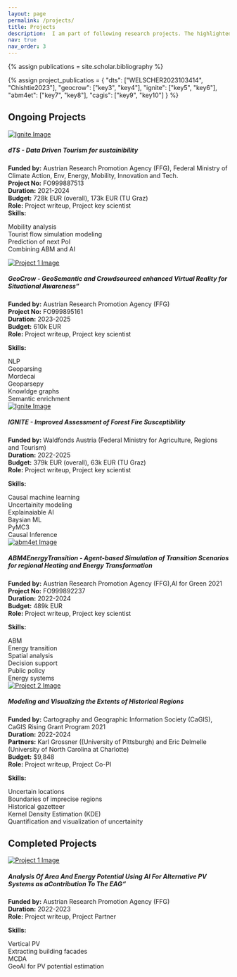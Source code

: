 ```yaml
---
layout: page
permalink: /projects/
title: Projects
description:  I am part of following research projects. The highlighted projects are the ones where I have been involved in the core team for writing the proposal.
nav: true
nav_order: 3
---
```

{% assign publications = site.scholar.bibliography %}

{% assign project_publicatios = {
  "dts": ["WELSCHER2023103414", "Chishtie2023"],
  "geocrow": ["key3", "key4"],
  "ignite": ["key5", "key6"],
  "abm4et": ["key7", "key8"],
  "cagis": ["key9", "key10"]
} %}
<!-- 
{% assign project_publications = {
  "dts": ["WELSCHER2023103414", "Chishtie2023"],
  "geocrow": ["key3", "key4"],
  "ignite": ["key5", "key6"],
  "abm4et": ["key7", "key8"],
  "cagis": ["key9", "key10"]
} %} -->

## Ongoing Projects

<div class="container">
  <!-- Project dts -->
  <div class="row">
    <div class="col-md-12">
      <div class="card border-primary mb-3">
        <div class="row no-gutters">
          <div class="col-md-4 d-flex align-items-center">
            <a href="https://project-dts.eu/">
              <img src="../assets/img/projects/dts_logo.png" class="card-img" alt="Ignite Image">
            </a>
          </div>
          <div class="col-md-8">
            <div class="card-body">
              <h5 class="card-title">dTS - Data Driven Tourism for sustainibility</h5>
              <p class="card-text">
                <strong>Funded by:</strong> Austrian Research Promotion Agency (FFG), Federal Ministry of Climate Action, Env, Energy, Mobility, Innovation and Tech. <br>
                <strong>Project No:</strong> FO999887513 <br>
                <strong>Duration:</strong> 2021-2024 <br>
                <strong>Budget:</strong> 728k EUR (overall), 173k EUR (TU Graz)<br>
                <strong>Role:</strong> Project writeup, Project key scientist<br> 
                <strong>Skills:</strong>
                <div class="row">
                  <div class="col">
                    <div class="rounded-pill bg-primary text-white d-inline-block p-2 mb-2">Mobility analysis</div>
                    <div class="rounded-pill bg-primary text-white d-inline-block p-2 mb-2">Tourist flow simulation modeling</div>
                    <div class="rounded-pill bg-primary text-white d-inline-block p-2 mb-2">Prediction of next PoI</div>
                    <div class="rounded-pill bg-primary text-white d-inline-block p-2 mb-2">Combining ABM and AI</div>
                  </div>
                </div>
            </div>
              </p>
              <!-- Debugging output -->
              <!-- <p>Publications: {{ publications | jsonify }}</p>
              <p>Project : {{ project_publications| jsonify }}</p> -->
              <!-- Related Publications -->
              <!-- <p><strong>Related Publications:</strong></p>
              <ul>
                {% for publication_key in project_publications.dts %}
                  {% assign publication = publications | where: "key", publication_key | first %}
                  <li><a href="{{ publication.url }}">{{ publication.title }}</a></li>
                {% endfor %}
              </ul> -->
          </div>
        </div>
        </div>
      </div>
    </div>
  </div>
  <!-- Project Geocrow -->
  <div class="row">
    <div class="col-md-12">
      <div class="card border-primary mb-3">
        <div class="row no-gutters">
          <div class="col-md-4 d-flex align-items-center">
            <a href="https://www.geocrow-project.info/">
              <img src="../assets/img/projects/geocrow_logo.png" class="card-img" alt="Project 1 Image">
            </a>
          </div>
          <div class="col-md-8">
            <div class="card-body">
              <h5 class="card-title">GeoCrow - GeoSemantic and Crowdsourced enhanced Virtual Reality for Situational Awareness“</h5>
              <p class="card-text">
                <strong>Funded by:</strong> Austrian Research Promotion Agency (FFG) <br>
                <strong>Project No:</strong> FO999895161 <br>
                <strong>Duration:</strong> 2023-2025 <br>
                <strong>Budget:</strong> 610k EUR <br>
                <strong>Role:</strong> Project writeup, Project key scientist 
              </p>
              <p><strong>Skills:</strong></p>
              <div class="row">
                <div class="col">
                  <div class="rounded-pill bg-primary text-white d-inline-block p-2 mb-2">NLP</div>
                  <div class="rounded-pill bg-primary text-white d-inline-block p-2 mb-2">Geoparsing</div>
                  <div class="rounded-pill bg-primary text-white d-inline-block p-2 mb-2">Mordecai</div>
                  <div class="rounded-pill bg-primary text-white d-inline-block p-2 mb-2">Geoparsepy</div>
                  <div class="rounded-pill bg-primary text-white d-inline-block p-2 mb-2">Knowldge graphs</div>
                  <div class="rounded-pill bg-primary text-white d-inline-block p-2 mb-2">Semantic enrichment</div>
                </div>
              </div>
            </div>
        </div>
      </div>
    </div>
  </div>
  <!-- Project ignite -->
  <div class="row">
    <div class="col-md-12">
      <div class="card border-primary mb-3">
        <div class="row no-gutters">
          <div class="col-md-4 d-flex align-items-center">
            <a href="https://geoinfo-tugraz.github.io/projects/IGNITE/">
              <img src="../assets/img/projects/ignite_logo.png" class="card-img" alt="Ignite Image">
            </a>
          </div>
          <div class="col-md-8">
            <div class="card-body">
              <h5 class="card-title">IGNITE - Improved Assessment of Forest Fire Susceptibility</h5>
              <p class="card-text">
                <strong>Funded by:</strong> Waldfonds Austria (Federal Ministry for Agriculture, Regions and Tourism) <br>
                <strong>Duration:</strong> 2022-2025 <br>
                <strong>Budget:</strong> 379k EUR (overall), 63k EUR (TU Graz) <br>
                <strong>Role:</strong> Project writeup, Project key scientist 
              </p>
              <p><strong>Skills:</strong></p>
              <div class="row">
                <div class="col">
                  <div class="rounded-pill bg-primary text-white d-inline-block p-2 mb-2">Causal machine learning</div>
                  <div class="rounded-pill bg-primary text-white d-inline-block p-2 mb-2">Uncertainity modeling</div>
                  <div class="rounded-pill bg-primary text-white d-inline-block p-2 mb-2">Explainaiable AI</div>
                  <div class="rounded-pill bg-primary text-white d-inline-block p-2 mb-2">Baysian ML</div>
                  <div class="rounded-pill bg-primary text-white d-inline-block p-2 mb-2">PyMC3</div>
                  <div class="rounded-pill bg-primary text-white d-inline-block p-2 mb-2">Causal Inference</div>
                </div>
              </div>
            </div>
          </div>
        </div>
      </div>
    </div>
  </div>
  <!-- Project abm4ET -->
  <div class="row">
    <div class="col-md-12">
      <div class="card border-primary mb-3">
        <div class="row no-gutters">
          <div class="col-md-4 d-flex align-items-center">
            <a href="https://geoinfo-tugraz.github.io/projects/ABM4EnergyTransition/">
              <img src="../assets/img/projects/abm4et_logo_small.png" class="card-img" alt="abm4et Image">
            </a>
          </div>
          <div class="col-md-8">
            <div class="card-body">
              <h5 class="card-title">ABM4EnergyTransition - Agent-based Simulation of Transition Scenarios for regional Heating and Energy Transformation</h5>
              <p class="card-text">
                <strong>Funded by:</strong> Austrian Research Promotion Agency (FFG),AI for Green 2021 <br>
                <strong>Project No:</strong> FO999892237 <br>
                <strong>Duration:</strong> 2022-2024 <br>
                <strong>Budget:</strong> 489k EUR <br>
                <strong>Role:</strong> Project writeup, Project key scientist 
              </p>
              <p><strong>Skills:</strong></p>
              <div class="row">
                <div class="col">
                  <div class="rounded-pill bg-primary text-white d-inline-block p-2 mb-2">ABM</div>
                  <div class="rounded-pill bg-primary text-white d-inline-block p-2 mb-2">Energy transition</div>
                  <div class="rounded-pill bg-primary text-white d-inline-block p-2 mb-2">Spatial analysis</div>
                  <div class="rounded-pill bg-primary text-white d-inline-block p-2 mb-2">Decision support</div>
                  <div class="rounded-pill bg-primary text-white d-inline-block p-2 mb-2">Public policy</div>
                  <div class="rounded-pill bg-primary text-white d-inline-block p-2 mb-2">Energy systems</div>
                </div>
              </div>
            </div>
          </div>
        </div>
      </div>
    </div>
  </div>
  <!-- Project cagis -->
  <div class="row">
    <div class="col-md-12">
      <div class="card border-primary mb-3">
        <div class="row no-gutters">
          <div class="col-md-4 d-flex align-items-center">
            <a href="https://geoinfo-tugraz.github.io/projects/historical_regions/">
              <img src="../assets/img/projects/cagis_logo.png" class="card-img" alt="Project 2 Image">
            </a>
          </div>
          <div class="col-md-8">
            <div class="card-body">
              <h5 class="card-title">Modeling and Visualizing the Extents of Historical Regions</h5>
               <p class="card-text">
                <strong>Funded by:</strong> Cartography and Geographic Information Society (CaGIS), CaGIS Rising Grant Program 2021 <br>
                <strong>Duration:</strong> 2022-2024 <br>
                <strong>Partners:</strong> Karl Grossner ((University of Pittsburgh) and Eric Delmelle (University of North Carolina at Charlotte) <br>
                <strong>Budget:</strong> $9,848 <br>
                <strong>Role:</strong> Project writeup, Project Co-PI
              </p>
              <p><strong>Skills:</strong></p>
              <div class="row">
                <div class="col">
                  <div class="rounded-pill bg-primary text-white d-inline-block p-2 mb-2">Uncertain locations</div>
                  <div class="rounded-pill bg-primary text-white d-inline-block p-2 mb-2">Boundaries of imprecise regions </div>
                  <div class="rounded-pill bg-primary text-white d-inline-block p-2 mb-2">Historical gazetteer</div>
                  <div class="rounded-pill bg-primary text-white d-inline-block p-2 mb-2">Kernel Density Estimation (KDE)</div>
                  <div class="rounded-pill bg-primary text-white d-inline-block p-2 mb-2">Quantification and visualization of uncertainity</div>
                </div>
              </div>
            </div>
          </div>
        </div>
      </div>
    </div>
  </div>  
</div>
</div>

## Completed Projects

<div class="container">
  <!-- Project pv4eag -->
  <div class="row">
    <div class="col-md-12">
      <div class="card border-primary mb-3">
        <div class="row no-gutters">
          <div class="col-md-4 d-flex align-items-center">
            <a href="https://www.fh-joanneum.at/projekt/pv4eag/">
              <img src="../assets/img/projects/pv4eag_logo.png" class="card-img" alt="Project 1 Image">
            </a>
          </div>
          <div class="col-md-8">
            <div class="card-body">
              <h5 class="card-title">Analysis Of Area And Energy Potential Using AI For Alternative PV Systems as aContribution To The EAG“</h5>
              <p class="card-text">
                <strong>Funded by:</strong> Austrian Research Promotion Agency (FFG) <br>
                <strong>Duration:</strong> 2022-2023 <br>
                <strong>Role:</strong> Project writeup, Project Partner 
              </p>
              <p><strong>Skills:</strong></p>
              <div class="row">
                <div class="col">
                  <div class="rounded-pill bg-primary text-white d-inline-block p-2 mb-2">Vertical PV</div>
                  <div class="rounded-pill bg-primary text-white d-inline-block p-2 mb-2">Extracting building facades </div>
                  <div class="rounded-pill bg-primary text-white d-inline-block p-2 mb-2">MCDA</div>
                  <div class="rounded-pill bg-primary text-white d-inline-block p-2 mb-2">GeoAI for PV potential estimation</div>
                </div>
              </div>
            </div>
          </div>
        </div>
      </div>
    </div>
  </div>
</div>
